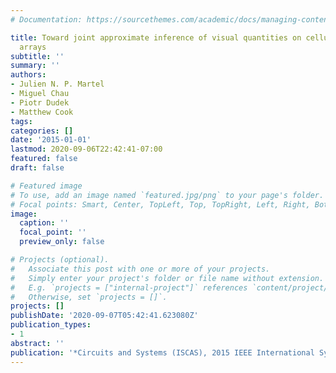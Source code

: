 ```yaml
---
# Documentation: https://sourcethemes.com/academic/docs/managing-content/

title: Toward joint approximate inference of visual quantities on cellular processor
  arrays
subtitle: ''
summary: ''
authors:
- Julien N. P. Martel
- Miguel Chau
- Piotr Dudek
- Matthew Cook
tags:
categories: []
date: '2015-01-01'
lastmod: 2020-09-06T22:42:41-07:00
featured: false
draft: false

# Featured image
# To use, add an image named `featured.jpg/png` to your page's folder.
# Focal points: Smart, Center, TopLeft, Top, TopRight, Left, Right, BottomLeft, Bottom, BottomRight.
image:
  caption: ''
  focal_point: ''
  preview_only: false

# Projects (optional).
#   Associate this post with one or more of your projects.
#   Simply enter your project's folder or file name without extension.
#   E.g. `projects = ["internal-project"]` references `content/project/deep-learning/index.md`.
#   Otherwise, set `projects = []`.
projects: []
publishDate: '2020-09-07T05:42:41.623080Z'
publication_types:
- 1
abstract: ''
publication: '*Circuits and Systems (ISCAS), 2015 IEEE International Symposium on*'
---
```


